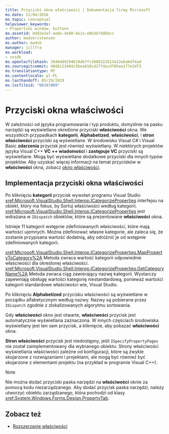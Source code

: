 ```yaml
---
title: Przyciski okna właściwości | Dokumentacja firmy Microsoft
ms.date: 11/04/2016
ms.topic: conceptual
helpviewer_keywords:
- Properties window, buttons
ms.assetid: bdd2e3a7-ae6e-4e88-be1a-e0e3b7ddbbcc
author: madskristensen
ms.author: madsk
manager: jillfra
ms.workload:
- vssdk
ms.openlocfilehash: 2040dd9294b19db7fc2806222b13e12e6abdf4ad
ms.sourcegitcommit: 40d612240dc5bea418cd27fdacdf85ea177e2df3
ms.translationtype: MT
ms.contentlocale: pl-PL
ms.lasthandoff: 05/29/2019
ms.locfileid: "66347889"
---
```

# <a name="properties-window-buttons"></a>Przyciski okna właściwości
W zależności od języka programowania i typ produktu, domyślnie na pasku narzędzi są wyświetlane określone przyciski **właściwości** okna. We wszystkich przypadkach **kategorii**, **Alphabetized**, **właściwości**, i **stron właściwości** przyciski są wyświetlane. W środowisku Visual C# i Visual Basic **zdarzenia** przycisk jest również wyświetlany. W niektórych projektów języka Visual C++ **VC ++ wiadomości** i **zastępuje VC** przyciski są wyświetlane. Mogą być wyświetlane dodatkowe przyciski dla innych typów projektów. Aby uzyskać więcej informacji na temat przycisków w **właściwości** okna, zobacz [okno właściwości](../../ide/reference/properties-window.md).

## <a name="implementation-of-properties-window-buttons"></a>Implementacja przyciski okna właściwości
 Po kliknięciu **kategorii** przycisk wywołań programu Visual Studio <xref:Microsoft.VisualStudio.Shell.Interop.ICategorizeProperties> interfejsu na obiekt, który ma fokus, by Sortuj właściwości według kategorii. <xref:Microsoft.VisualStudio.Shell.Interop.ICategorizeProperties> jest wdrażana w `IDispatch` obiektów, które są prezentowane **właściwości** okna.

 Istnieje 11 kategorii wstępnie zdefiniowanych właściwości, które mają wartości ujemnych. Można zdefiniować własne kategorie, ale zaleca się, że zostanie przypisana wartość dodatnią, aby odróżnić je od wstępnie zdefiniowanych kategorii.

 <xref:Microsoft.VisualStudio.Shell.Interop.ICategorizeProperties.MapPropertyToCategory%2A> Metoda zwraca wartość kategorii odpowiednie właściwości dla określonej właściwości. <xref:Microsoft.VisualStudio.Shell.Interop.ICategorizeProperties.GetCategoryName%2A> Metoda zwraca ciąg zawierający nazwę kategorii. Wystarczy zapewniają obsługę wartości kategorię niestandardową, ponieważ wartości kategorii standardowe właściwości wie, Visual Studio.

 Po kliknięciu **Alphabetized** przycisku właściwości są wyświetlane w porządku alfabetycznym według nazwy. Nazwy są pobierane przez `IDispatch` zgodnie z zlokalizowanych algorytmu sortowania.

 Gdy **właściwości** okno jest otwarte, **właściwości** przycisk jest automatycznie wyświetlana zaznaczona. W innych częściach środowiska wyświetlany jest ten sam przycisk, a kliknięcie, aby pokazać **właściwości** okna.

 **Stron właściwości** przycisk jest niedostępny, jeśli `ISpecifyPropertyPages` nie został zaimplementowany dla wybranego obiektu. Strony właściwości wyświetlania właściwości zależne od konfiguracji, które są zwykle skojarzone z rozwiązaniami i projektami, ale mogą być również być skojarzone z elementami projektu (na przykład w programie Visual C++).

> [!NOTE]
> Nie można dodać przyciski paska narzędzi na **właściwości** oknie za pomocą kodu niezarządzanego. Aby dodać przycisk paska narzędzi, należy utworzyć obiektu zarządzanego, która pochodzi od klasy <xref:System.Windows.Forms.Design.PropertyTab>.

## <a name="see-also"></a>Zobacz też
- [Rozszerzanie właściwości](../../extensibility/internals/extending-properties.md)